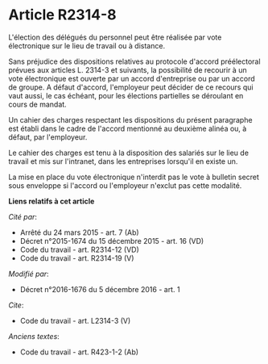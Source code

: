 # Article R2314-8

L'élection des délégués du personnel peut être réalisée par vote électronique sur le lieu de travail ou à distance. 

Sans préjudice des dispositions relatives au protocole d'accord préélectoral prévues aux articles L. 2314-3 et suivants, la
possibilité de recourir à un vote électronique est ouverte par un accord d'entreprise ou par un accord de groupe. A défaut
d'accord, l'employeur peut décider de ce recours qui vaut aussi, le cas échéant, pour les élections partielles se déroulant
en cours de mandat. 

Un cahier des charges respectant les dispositions du présent paragraphe est établi dans le cadre de l'accord mentionné au
deuxième alinéa ou, à défaut, par l'employeur. 

Le cahier des charges est tenu à la disposition des salariés sur le lieu de travail et mis sur l'intranet, dans les
entreprises lorsqu'il en existe un. 

La mise en place du vote électronique n'interdit pas le vote à bulletin secret sous enveloppe si l'accord ou l'employeur
n'exclut pas cette modalité.

**Liens relatifs à cet article**

_Cité par_:

  - Arrêté du 24 mars 2015 - art. 7 (Ab)
  - Décret n°2015-1674 du 15 décembre 2015 - art. 16 (VD)
  - Code du travail - art. R2314-12 (VD)
  - Code du travail - art. R2314-19 (V)

_Modifié par_:

  - Décret n°2016-1676 du 5 décembre 2016 - art. 1

_Cite_:

  - Code du travail - art. L2314-3 (V)

_Anciens textes_:

  - Code du travail - art. R423-1-2 (Ab)
